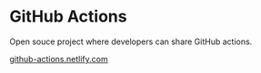 # GitHub Actions

Open souce project where developers can share GitHub actions.

[github-actions.netlify.com](https://github-actions.netlify.com)
